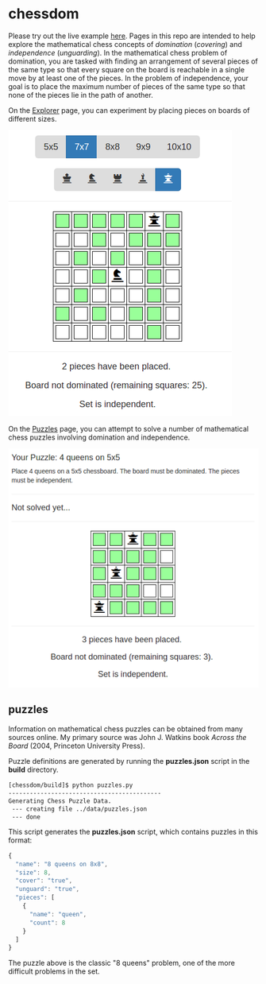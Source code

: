 # chessdom
Please try out the live example [here](https://dmackinnon1.github.io/chessdom/). Pages in this repo are intended to help explore the mathematical chess concepts of *domination* (*covering*) and *independence* (*unguarding*). In the mathematical chess problem of domination, you are tasked with finding an arrangement of several pieces of the same type so that every square on the board is reachable in a single move by at least one of the pieces. In the problem of independence, your goal is to place the maximum number of pieces of the same type so that none of the pieces lie in the path of another.

On the [Explorer](https://dmackinnon1.github.io/chessdom/) page, you can experiment by placing pieces on boards of different sizes.

![explorer example](https://raw.githubusercontent.com/dmackinnon1/chessdom/master/imgs/explorer_example.png)

On the [Puzzles](https://dmackinnon1.github.io/chessdom/puzzles.html) page, you can attempt to solve a number of mathematical chess puzzles involving domination and independence.

![explorer example](https://raw.githubusercontent.com/dmackinnon1/chessdom/master/imgs/example_puzzle.png)

## puzzles 

Information on mathematical chess puzzles can be obtained from many sources online. My primary source was John J. Watkins book *Across the Board* (2004, Princeton University Press).

Puzzle definitions are generated by running the **puzzles.json** script in the **build** directory.

```
[chessdom/build]$ python puzzles.py 
-------------------------------------------
Generating Chess Puzzle Data.
 --- creating file ../data/puzzles.json
 --- done
```
This script generates the **puzzles.json** script, which contains puzzles in this format:

```javascript
{
  "name": "8 queens on 8x8",
  "size": 8,
  "cover": "true",
  "unguard": "true",
  "pieces": [
    {
      "name": "queen",
      "count": 8
    }
  ]
}
````

The puzzle above is the classic "8 queens" problem, one of the more difficult problems in the set.




